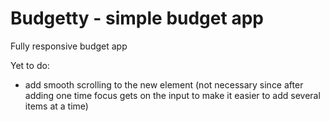 # Budgetty - simple budget app

Fully responsive budget app

Yet to do:
- add smooth scrolling to the new element (not necessary since after adding one time focus gets on the input to make it easier to add several items at a time)
